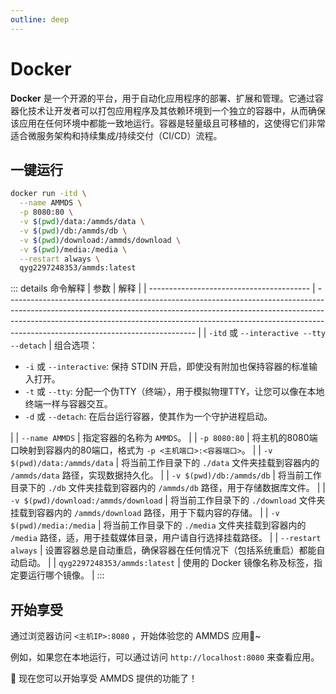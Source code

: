 ```yaml
---
outline: deep
---
```


# Docker

**Docker** 是一个开源的平台，用于自动化应用程序的部署、扩展和管理。它通过容器化技术让开发者可以打包应用程序及其依赖环境到一个独立的容器中，从而确保该应用在任何环境中都能一致地运行。容器是轻量级且可移植的，这使得它们非常适合微服务架构和持续集成/持续交付（CI/CD）流程。

## 一键运行

```sh [docker-cli]
docker run -itd \
  --name AMMDS \
  -p 8080:80 \
  -v $(pwd)/data:/ammds/data \
  -v $(pwd)/db:/ammds/db \
  -v $(pwd)/download:/ammds/download \
  -v $(pwd)/media:/media \
  --restart always \
  qyg2297248353/ammds:latest
```

::: details 命令解释
| 参数                                     | 解释                                                                                                                                                                                                                                                                                      |
| ---------------------------------------- | ----------------------------------------------------------------------------------------------------------------------------------------------------------------------------------------------------------------------------------------------------------------------------------------- |
| `-itd` 或 `--interactive --tty --detach` | 组合选项：<ul><li>`-i` 或 `--interactive`: 保持 STDIN 开启，即使没有附加也保持容器的标准输入打开。</li><li>`-t` 或 `--tty`: 分配一个伪TTY（终端），用于模拟物理TTY，让您可以像在本地终端一样与容器交互。</li><li>`-d` 或 `--detach`: 在后台运行容器，使其作为一个守护进程启动。</li></ul> |
| `--name AMMDS`                           | 指定容器的名称为 `AMMDS`。                                                                                                                                                                                                                                                                |
| `-p 8080:80`                             | 将主机的8080端口映射到容器内的80端口，格式为 `-p <主机端口>:<容器端口>`。                                                                                                                                                                                                                 |
| `-v $(pwd)/data:/ammds/data`             | 将当前工作目录下的 `./data` 文件夹挂载到容器内的 `/ammds/data` 路径，实现数据持久化。                                                                                                                                                                                                     |
| `-v $(pwd)/db:/ammds/db`                 | 将当前工作目录下的 `./db` 文件夹挂载到容器内的 `/ammds/db` 路径，用于存储数据库文件。                                                                                                                                                                                                     |
| `-v $(pwd)/download:/ammds/download`     | 将当前工作目录下的 `./download` 文件夹挂载到容器内的 `/ammds/download` 路径，用于下载内容的存储。                                                                                                                                                                                         |
| `-v $(pwd)/media:/media`                 | 将当前工作目录下的 `./media` 文件夹挂载到容器内的 `/media` 路径，适，用于挂载媒体目录，用户请自行选择挂载路径。                                                                                                                                                                           |
| `--restart always`                       | 设置容器总是自动重启，确保容器在任何情况下（包括系统重启）都能自动启动。                                                                                                                                                                                                                  |
| `qyg2297248353/ammds:latest`             | 使用的 Docker 镜像名称及标签，指定要运行哪个镜像。                                                                                                                                                                                                                                        |
:::

## 开始享受

通过浏览器访问 `<主机IP>:8080` ，开始体验您的 AMMDS 应用🥳~ 

例如，如果您在本地运行，可以通过访问 `http://localhost:8080` 来查看应用。 

🎉 现在您可以开始享受 AMMDS 提供的功能了！

<!--@include: ../snippets/copyright.md-->